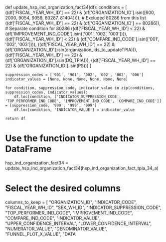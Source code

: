 def update_hsp_ind_organization_fact34(df):
    conditions = [
        ((df['FISCAL_YEAR_WH_ID'] == 22) &
         (df['ORGANIZATION_ID'].isin([600, 2000, 9054, 9058, 80287, 81404]))), # Excluded 80286 from this list
        ((df['FISCAL_YEAR_WH_ID'] == 22) &
         (df['ORGANIZATION_ID'] == 80286)), # Separate condition for 80286
        ((df['FISCAL_YEAR_WH_ID'] < 22) & (df['IMPROVEMENT_IND_CODE'].isin(['001', '002', '003']))),
        ((df['FISCAL_YEAR_WH_ID'] < 22) & (df['COMPARE_IND_CODE'].isin(['001', '002', '003']))),
        ((df['FISCAL_YEAR_WH_ID'] == 22) & (df['ORGANIZATION_ID'].isin(organization_ids_to_updateTPIA))),
        ((df['FISCAL_YEAR_WH_ID'] == 22) & (df['ORGANIZATION_ID'].isin(DQ_TPIA))),
        ((df['FISCAL_YEAR_WH_ID'] == 22) & (df['ORGANIZATION_ID'].isin(PS)))
    ]

    suppression_codes = ['901', '901', '002', '002', '002', '006']
    indicator_values = [None, None, None, None, None, None]

    for condition, suppression_code, indicator_value in zip(conditions, suppression_codes, indicator_values):
        df.loc[condition, ['INDICATOR_SUPPRESSION_CODE', 'TOP_PERFORMER_IND_CODE', 'IMPROVEMENT_IND_CODE', 'COMPARE_IND_CODE']] = [suppression_code, '999', '999', '999']
        df.loc[condition, 'INDICATOR_VALUE'] = indicator_value

    return df

# Use the function to update the DataFrame
hsp_ind_organization_fact34 = update_hsp_ind_organization_fact34(hsp_ind_organization_fact_tpia_34_a)

# Select the desired columns
columns_to_keep = [
    "ORGANIZATION_ID", "INDICATOR_CODE", "FISCAL_YEAR_WH_ID", "SEX_WH_ID", "INDICATOR_SUPPRESSION_CODE", "TOP_PERFORMER_IND_CODE", "IMPROVEMENT_IND_CODE", "COMPARE_IND_CODE", "INDICATOR_VALUE", "UPPER_CONFIDENCE_INTERVAL", "LOWER_CONFIDENCE_INTERVAL", "NUMERATOR_VALUE", "DENOMINATOR_VALUE", "FUNNEL_PLOT_X_VALUE", "DATA
